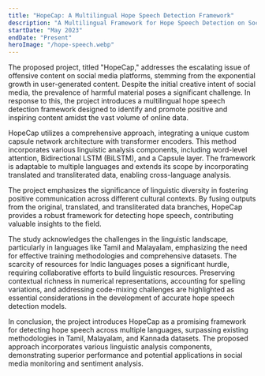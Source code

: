 ```yaml
---
title: "HopeCap: A Multilingual Hope Speech Detection Framework"
description: "A Multilingual Framework for Hope Speech Detection on Social Media"
startDate: "May 2023"
endDate: "Present"
heroImage: "/hope-speech.webp"
---
```


The proposed project, titled "HopeCap," addresses the escalating issue of offensive content on social media platforms, stemming from the exponential growth in user-generated content. Despite the initial creative intent of social media, the prevalence of harmful material poses a significant challenge. In response to this, the project introduces a multilingual hope speech detection framework designed to identify and promote positive and inspiring content amidst the vast volume of online data.

HopeCap utilizes a comprehensive approach, integrating a unique custom capsule network architecture with transformer encoders. This method incorporates various linguistic analysis components, including word-level attention, Bidirectional LSTM (BiLSTM), and a Capsule layer. The framework is adaptable to multiple languages and extends its scope by incorporating translated and transliterated data, enabling cross-language analysis.

The project emphasizes the significance of linguistic diversity in fostering positive communication across different cultural contexts. By fusing outputs from the original, translated, and transliterated data branches, HopeCap provides a robust framework for detecting hope speech, contributing valuable insights to the field.

The study acknowledges the challenges in the linguistic landscape, particularly in languages like Tamil and Malayalam, emphasizing the need for effective training methodologies and comprehensive datasets. The scarcity of resources for Indic languages poses a significant hurdle, requiring collaborative efforts to build linguistic resources. Preserving contextual richness in numerical representations, accounting for spelling variations, and addressing code-mixing challenges are highlighted as essential considerations in the development of accurate hope speech detection models.

In conclusion, the project introduces HopeCap as a promising framework for detecting hope speech across multiple languages, surpassing existing methodologies in Tamil, Malayalam, and Kannada datasets. The proposed approach incorporates various linguistic analysis components, demonstrating superior performance and potential applications in social media monitoring and sentiment analysis.

